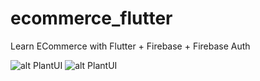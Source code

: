 # ecommerce_flutter
Learn ECommerce with Flutter + Firebase + Firebase Auth


![alt PlantUI](https://i.pinimg.com/474x/77/db/81/77db81de89f068082eb640f712a1874a.jpg)
![alt PlantUI](https://i.pinimg.com/474x/15/8e/03/158e03bf2880e73002b86991afea31bf.jpg)
